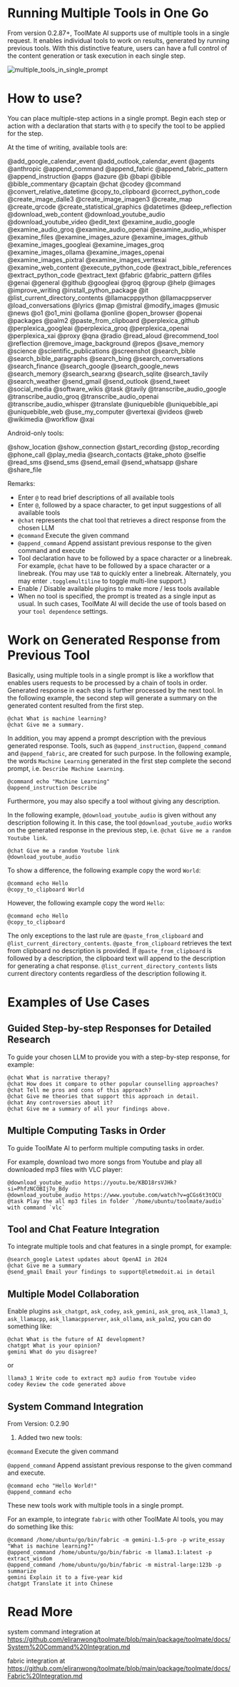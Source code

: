 # Running Multiple Tools in One Go

From version 0.2.87+, ToolMate AI supports use of multiple tools in a single request. It enables individual tools to work on results, generated by running previous tools. With this distinctive feature, users can have a full control of the content generation or task execution in each single step.

![multiple_tools_in_single_prompt](https://github.com/user-attachments/assets/7bdc63cd-beca-44c9-bfb0-27596a5e0632)

# How to use?

You can place multiple-step actions in a single prompt.  Begin each step or action with a declaration that starts with `@` to specify the tool to be applied for the step.

At the time of writing, available tools are:

@add_google_calendar_event @add_outlook_calendar_event @agents @anthropic @append_command @append_fabric @append_fabric_pattern @append_instruction @apps @azure @b @bapi @bible @bible_commentary @captain @chat @codey @command @convert_relative_datetime @copy_to_clipboard @correct_python_code @create_image_dalle3 @create_image_imagen3 @create_map @create_qrcode @create_statistical_graphics @datetimes @deep_reflection @download_web_content @download_youtube_audio @download_youtube_video @edit_text @examine_audio_google @examine_audio_groq @examine_audio_openai @examine_audio_whisper @examine_files @examine_images_azure @examine_images_github @examine_images_googleai @examine_images_groq @examine_images_ollama @examine_images_openai @examine_images_pixtral @examine_images_vertexai @examine_web_content @execute_python_code @extract_bible_references @extract_python_code @extract_text @fabric @fabric_pattern @files @genai @general @github @googleai @groq @group @help @images @improve_writing @install_python_package @it @list_current_directory_contents @llamacpppython @llamacppserver @load_conversations @lyrics @map @mistral @modify_images @music @news @o1 @o1_mini @ollama @online @open_browser @openai @packages @palm2 @paste_from_clipboard @perplexica_github @perplexica_googleai @perplexica_groq @perplexica_openai @perplexica_xai @proxy @qna @radio @read_aloud @recommend_tool @reflection @remove_image_background @repos @save_memory @science @scientific_publications @screenshot @search_bible @search_bible_paragraphs @search_bing @search_conversations @search_finance @search_google @search_google_news @search_memory @search_searxng @search_sqlite @search_tavily @search_weather @send_gmail @send_outlook @send_tweet @social_media @software_wikis @task @tavily @transcribe_audio_google @transcribe_audio_groq @transcribe_audio_openai @transcribe_audio_whisper @translate @uniquebible @uniquebible_api @uniquebible_web @use_my_computer @vertexai @videos @web @wikimedia @workflow @xai

Android-only tools:

@show_location @show_connection @start_recording @stop_recording @phone_call @play_media @search_contacts @take_photo @selfie @read_sms @send_sms @send_email @send_whatsapp @share @share_file

Remarks:

* Enter `@` to read brief descriptions of all available tools
* Enter `@`, followed by a space character, to get input suggestions of all available tools
* `@chat` represents the chat tool that retrieves a direct response from the chosen LLM
* `@command` Execute the given command
* `@append_command` Append assistant previous response to the given command and execute
* Tool declaration have to be followed by a space character or a linebreak.  For example, `@chat` have to be followed by a space character or a linebreak. (You may use `TAB` to quickly enter a linebreak.  Alternately, you may enter `.togglemultiline` to toggle multi-line support.)
* Enable / Disable available plugins to make more / less tools available
* When no tool is specified, the prompt is treated as a single input as usual. In such cases, ToolMate AI will decide the use of tools based on your `tool dependence` settings.

# Work on Generated Response from Previous Tool

Basically, using multiple tools in a single prompt is like a workflow that enables users requests to be processed by a chain of tools in order. Generated response in each step is further processed by the next tool. In the following example, the second step will generate a summary on the generated content resulted from the first step.

```
@chat What is machine learning?
@chat Give me a summary.
```

In addition, you may append a prompt description with the previous generated response. Tools, such as `@append_instruction`, `@append_command` and `@append_fabric`, are created for such purpose. In the following example, the words `Machine Learning` generated in the first step complete the second prompt, i.e. `Describe Machine Learning`.

```
@command echo "Machine Learning"
@append_instruction Describe
```

Furthermore, you may also specify a tool without giving any description.

In the following example, `@download_youtube_audio` is given without any description following it.  In this case, the tool `@download_youtube_audio` works on the generated response in the previous step, i.e. `@chat Give me a random Youtube link`.

```
@chat Give me a random Youtube link 
@download_youtube_audio
```

To show a difference, the following example copy the word `World`:

```
@command echo Hello
@copy_to_clipboard World
```

However, the following example copy the word `Hello`:

```
@command echo Hello
@copy_to_clipboard
```

The only exceptions to the last rule are `@paste_from_clipboard` and `@list_current_directory_contents`. `@paste_from_clipboard` retrieves the text from clipboard no description is provided. If `@paste_from_clipboard` is followed by a description, the clipboard text will append to the description for generating a chat response. `@list_current_directory_contents` lists current directory contents regardless of the description following it.
 
# Examples of Use Cases

## Guided Step-by-step Responses for Detailed Research

To guide your chosen LLM to provide you with a step-by-step response, for example:

```
@chat What is narrative therapy? 
@chat How does it compare to other popular counselling approaches? 
@chat Tell me pros and cons of this approach? 
@chat Give me theories that support this approach in detail. 
@chat Any controversies about it? 
@chat Give me a summary of all your findings above.
```

## Multiple Computing Tasks in Order

To guide ToolMate AI to perform multiple computing tasks in order.

For example, download two more songs from Youtube and play all downloaded mp3 files with VLC player:

```
@download_youtube_audio https://youtu.be/KBD18rsVJHk?si=PhfzNCOBIj7o_Bdy 
@download_youtube_audio https://www.youtube.com/watch?v=gCGs6t3tOCU
@task Play the all mp3 files in folder `/home/ubuntu/toolmate/audio` with command `vlc`
```

## Tool and Chat Feature Integration

To integrate multiple tools and chat features in a single prompt, for example:

```
@search_google Latest updates about OpenAI in 2024 
@chat Give me a summary 
@send_gmail Email your findings to support@letmedoit.ai in detail
```

## Multiple Model Collaboration

Enable plugins `ask_chatgpt`, `ask_codey`, `ask_gemini`, `ask_groq`, `ask_llama3_1`, `ask_llamacpp`, `ask_llamacppserver`, `ask_ollama`, `ask_palm2`, you can do something like:

```
@chat What is the future of AI development?
chatgpt What is your opinion?
gemini What do you disagree?
```

or

```
llama3_1 Write code to extract mp3 audio from Youtube video
codey Review the code generated above
```

## System Command Integration

From Version: 0.2.90

1. Added two new tools:

`@command` Execute the given command

`@append_command` Append assistant previous response to the given command and execute.

```
@command echo "Hello World!"
@append_command echo
```

These new tools work with multiple tools in a single prompt.

For an example, to integrate `fabric` with other ToolMate AI tools, you may do something like this:

```
@command /home/ubuntu/go/bin/fabric -m gemini-1.5-pro -p write_essay "What is machine learning?"
@append_command /home/ubuntu/go/bin/fabric -m llama3.1:latest -p extract_wisdom
@append_command /home/ubuntu/go/bin/fabric -m mistral-large:123b -p summarize
gemini Explain it to a five-year kid
chatgpt Translate it into Chinese
```

# Read More

system command integration at https://github.com/eliranwong/toolmate/blob/main/package/toolmate/docs/System%20Command%20Integration.md

fabric integration at https://github.com/eliranwong/toolmate/blob/main/package/toolmate/docs/Fabric%20Integration.md
